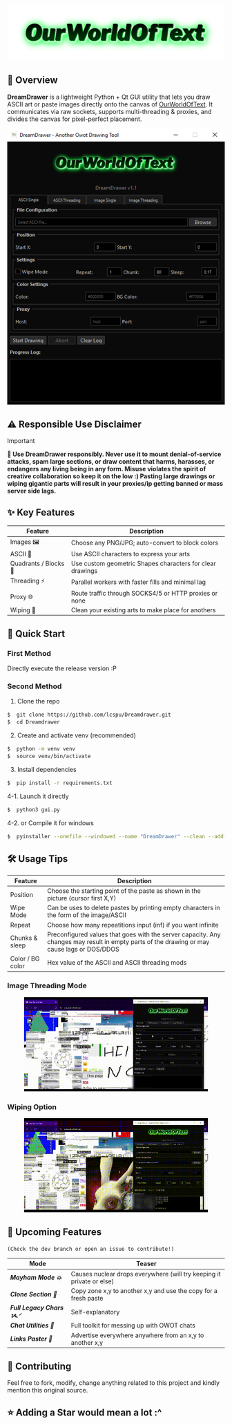 <p align="center">
  <img src="./header.png">
</p>

## 📖 Overview
**DreamDrawer** is a lightweight Python + Qt GUI utility that lets you draw ASCII art or paste images directly onto the canvas of [OurWorldOfText](https://ourworldoftext.com).
It communicates via raw sockets, supports multi-threading & proxies, and divides the canvas for pixel-perfect placement.
<p align="center">
  <img src="./3.png">
</p>

## ⚠️ Responsible Use Disclaimer

> [!IMPORTANT]
> **🛑 Use DreamDrawer responsibly.
> Never use it to mount denial-of-service attacks, spam large sections, or draw content that harms, harasses, or endangers any living being in any form. Misuse violates the spirit of creative collaboration so keep it on the low :)
> Pasting large drawings or wiping gigantic parts will result in your proxies/ip getting banned or mass server side lags.**

## ✨ Key Features

| Feature             | Description                                                                |
| ----------------- | ------------------------------------------------------------------ |
| Images 🖼️ | Choose any PNG/JPG; auto-convert to block colors |
| ASCII 📝 | Use ASCII characters to express your arts |
| Quadrants / Blocks 🧩 | Use custom geometric Shapes characters for clear drawings |
| Threading ⚡ | Parallel workers with faster fills and minimal lag |
| Proxy 🌐 | Route traffic through SOCKS4/5 or HTTP proxies or none |
| Wiping 🧹 | Clean your existing arts to make place for anothers |

## 🚀 Quick Start
### First Method
Directly execute the release version :P

### Second Method

1. Clone the repo
```bash
$  git clone https://github.com/lcspu/Dreamdrawer.git
$  cd Dreamdrawer
```
2. Create and activate venv (recommended)
```bash
$  python -m venv venv
$  source venv/bin/activate
```
3. Install dependencies
```bash
$  pip install -r requirements.txt
```
4-1. Launch it directly
```bash
$  python3 gui.py
```
4-2. or Compile it for windows
```bash
$  pyinstaller --onefile --windowed --name "DreamDrawer" --clean --add-data "header.png;." --add-data "favicon.ico;." --icon=favicon.ico --hidden-import=PyQt5.QtCore --hidden-import=PyQt5.QtGui --hidden-import=PyQt5.QtWidgets --hidden-import=PIL --hidden-import=websocket gui.py
```

## 🛠️ Usage Tips
| Feature             | Description                                                                |
| ----------------- | ------------------------------------------------------------------ |
| Position | Choose the starting point of the paste as shown in the picture (cursor first X,Y) |
| Wipe Mode | Can be uses to delete pastes by printing empty characters in the form of the image/ASCII |
| Repeat | Choose how many repeatitions input (inf) if you want infinite |
| Chunks & sleep | Preconfigured values that goes with the server capacity. Any changes may result in empty parts of the drawing or may cause lags or DOS/DDOS |
| Color / BG color | Hex value of the ASCII and ASCII threading mods |
### Image Threading Mode
<p align="center">
  <img src="./2.gif">
</p>

### Wiping Option
<p align="center">
  <img src="./1.gif">
</p>

## 🔮 Upcoming Features
`(Check the dev branch or open an issue to contribute!)`

| Mode             | Teaser                                                                |
| ----------------- | ------------------------------------------------------------------ |
| ***Mayham Mode 💥*** | Causes nuclear drops everywhere (will try keeping it private or else) |
| ***Clone Section 🧬*** | Copy zone x,y to another x,y and use the copy for a fresh paste |
| ***Full Legacy Chars ᝰ.ᐟ*** | Self-explanatory |
| ***Chat Utilities 💬*** | Full toolkit for messing up with OWOT chats |
| ***Links Paster 🔗*** | Advertise everywhere anywhere from an x,y to another x,y |

## 🤝 Contributing
Feel free to fork, modify, change anything related to this project and kindly mention this original source.

## ⭐ Adding a Star would mean a lot :^
